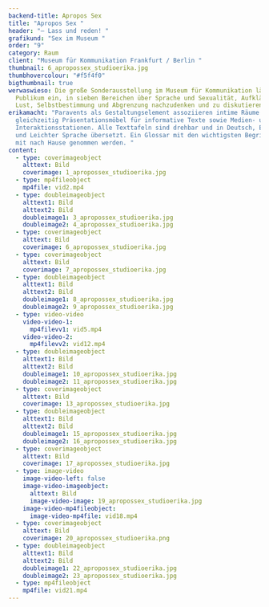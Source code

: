 ```yaml
---
backend-title: Apropos Sex
title: "Apropos Sex "
header: "– Lass und reden! "
grafikund: "Sex im Museum "
order: "9"
category: Raum
client: "Museum für Kommunikation Frankfurt / Berlin "
thumbnail: 6_apropossex_studioerika.jpg
thumbhovercolour: "#f5f4f0"
bigthumbnail: true
werwaswieso: Die große Sonderausstellung im Museum für Kommunikation lädt das
  Publikum ein, in sieben Bereichen über Sprache und Sexualität, Aufklärung und
  Lust, Selbstbestimmung und Abgrenzung nachzudenken und zu diskutieren.
erikamacht: "Paravents als Gestaltungselement assoziieren intime Räume und sind
  gleichzeitig Präsentationsmöbel für informative Texte sowie Medien- und
  Interaktionsstationen. Alle Texttafeln sind drehbar und in Deutsch, Englisch
  und Leichter Sprache übersetzt. Ein Glossar mit den wichtigsten Begriffen kann
  mit nach Hause genommen werden. "
content:
  - type: coverimageobject
    alttext: Bild
    coverimage: 1_apropossex_studioerika.jpg
  - type: mp4fileobject
    mp4file: vid2.mp4
  - type: doubleimageobject
    alttext1: Bild
    alttext2: Bild
    doubleimage1: 3_apropossex_studioerika.jpg
    doubleimage2: 4_apropossex_studioerika.jpg
  - type: coverimageobject
    alttext: Bild
    coverimage: 6_apropossex_studioerika.jpg
  - type: coverimageobject
    alttext: Bild
    coverimage: 7_apropossex_studioerika.jpg
  - type: doubleimageobject
    alttext1: Bild
    alttext2: Bild
    doubleimage1: 8_apropossex_studioerika.jpg
    doubleimage2: 9_apropossex_studioerika.jpg
  - type: video-video
    video-video-1:
      mp4filevv1: vid5.mp4
    video-video-2:
      mp4filevv2: vid12.mp4
  - type: doubleimageobject
    alttext1: Bild
    alttext2: Bild
    doubleimage1: 10_apropossex_studioerika.jpg
    doubleimage2: 11_apropossex_studioerika.jpg
  - type: coverimageobject
    alttext: Bild
    coverimage: 13_apropossex_studioerika.jpg
  - type: doubleimageobject
    alttext1: Bild
    alttext2: Bild
    doubleimage1: 15_apropossex_studioerika.jpg
    doubleimage2: 16_apropossex_studioerika.jpg
  - type: coverimageobject
    alttext: Bild
    coverimage: 17_apropossex_studioerika.jpg
  - type: image-video
    image-video-left: false
    image-video-imageobject:
      alttext: Bild
      image-video-image: 19_apropossex_studioerika.jpg
    image-video-mp4fileobject:
      image-video-mp4file: vid18.mp4
  - type: coverimageobject
    alttext: Bild
    coverimage: 20_apropossex_studioerika.png
  - type: doubleimageobject
    alttext1: Bild
    alttext2: Bild
    doubleimage1: 22_apropossex_studioerika.jpg
    doubleimage2: 23_apropossex_studioerika.jpg
  - type: mp4fileobject
    mp4file: vid21.mp4
---
```

